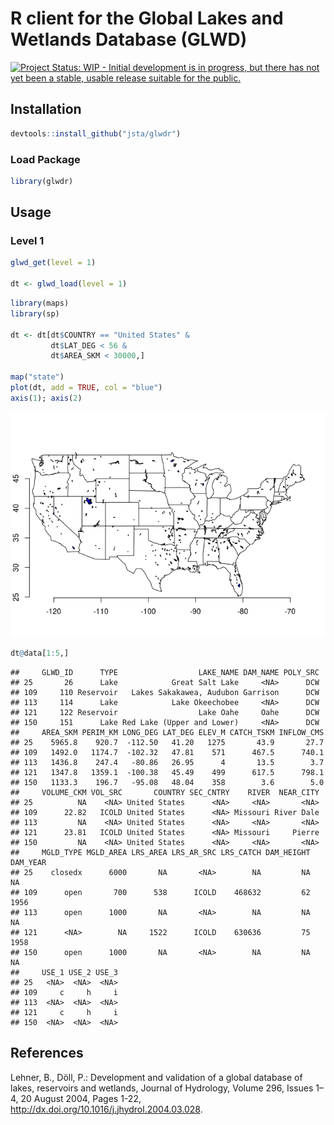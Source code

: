 
<!-- README.md is generated from README.Rmd. Please edit that file -->
R client for the Global Lakes and Wetlands Database (GLWD)
==========================================================

[![Project Status: WIP - Initial development is in progress, but there has not yet been a stable, usable release suitable for the public.](http://www.repostatus.org/badges/latest/wip.svg)](http://www.repostatus.org/#wip)

Installation
------------

``` r
devtools::install_github("jsta/glwdr")
```

### Load Package

``` r
library(glwdr)
```

Usage
-----

### Level 1

``` r
glwd_get(level = 1)

dt <- glwd_load(level = 1)
```

``` r
library(maps)
library(sp)

dt <- dt[dt$COUNTRY == "United States" &
         dt$LAT_DEG < 56 &
         dt$AREA_SKM < 30000,] 
 
map("state")
plot(dt, add = TRUE, col = "blue")
axis(1); axis(2)
```

![](README_files/figure-markdown_github/unnamed-chunk-5-1.png)

``` r
dt@data[1:5,]
```

    ##     GLWD_ID      TYPE                  LAKE_NAME DAM_NAME POLY_SRC
    ## 25       26      Lake            Great Salt Lake     <NA>      DCW
    ## 109     110 Reservoir   Lakes Sakakawea, Audubon Garrison      DCW
    ## 113     114      Lake            Lake Okeechobee     <NA>      DCW
    ## 121     122 Reservoir                  Lake Oahe     Oahe      DCW
    ## 150     151      Lake Red Lake (Upper and Lower)     <NA>      DCW
    ##     AREA_SKM PERIM_KM LONG_DEG LAT_DEG ELEV_M CATCH_TSKM INFLOW_CMS
    ## 25    5965.8    920.7  -112.50   41.20   1275       43.9       27.7
    ## 109   1492.0   1174.7  -102.32   47.81    571      467.5      740.1
    ## 113   1436.8    247.4   -80.86   26.95      4       13.5        3.7
    ## 121   1347.8   1359.1  -100.38   45.49    499      617.5      798.1
    ## 150   1133.3    196.7   -95.08   48.04    358        3.6        5.0
    ##     VOLUME_CKM VOL_SRC       COUNTRY SEC_CNTRY    RIVER  NEAR_CITY
    ## 25          NA    <NA> United States      <NA>     <NA>       <NA>
    ## 109      22.82   ICOLD United States      <NA> Missouri River Dale
    ## 113         NA    <NA> United States      <NA>     <NA>       <NA>
    ## 121      23.81   ICOLD United States      <NA> Missouri     Pierre
    ## 150         NA    <NA> United States      <NA>     <NA>       <NA>
    ##     MGLD_TYPE MGLD_AREA LRS_AREA LRS_AR_SRC LRS_CATCH DAM_HEIGHT DAM_YEAR
    ## 25    closedx      6000       NA       <NA>        NA         NA       NA
    ## 109      open       700      538      ICOLD    468632         62     1956
    ## 113      open      1000       NA       <NA>        NA         NA       NA
    ## 121      <NA>        NA     1522      ICOLD    630636         75     1958
    ## 150      open      1000       NA       <NA>        NA         NA       NA
    ##     USE_1 USE_2 USE_3
    ## 25   <NA>  <NA>  <NA>
    ## 109     c     h     i
    ## 113  <NA>  <NA>  <NA>
    ## 121     c     h     i
    ## 150  <NA>  <NA>  <NA>

References
----------

Lehner, B., Döll, P.: Development and validation of a global database of lakes, reservoirs and wetlands, Journal of Hydrology, Volume 296, Issues 1–4, 20 August 2004, Pages 1-22, <http://dx.doi.org/10.1016/j.jhydrol.2004.03.028>.
